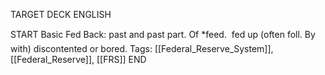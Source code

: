 TARGET DECK
ENGLISH

START
Basic
Fed
Back: past and past part. Of *feed.  fed up (often foll. By with) discontented or bored.
Tags: [[Federal_Reserve_System]], [[Federal_Reserve]], [[FRS]]
END
